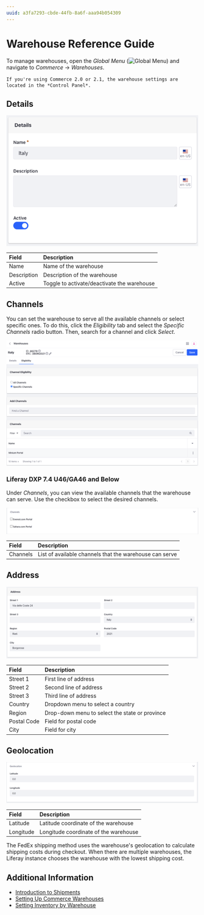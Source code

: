 ```yaml
---
uuid: a3fa7293-cbde-44fb-8a6f-aaa94b054309
---
```

# Warehouse Reference Guide

To manage warehouses, open the *Global Menu* (![Global Menu](../images/icon-applications-menu.png)) and navigate to *Commerce* &rarr; *Warehouses*.

```{note}
If you're using Commerce 2.0 or 2.1, the warehouse settings are located in the *Control Panel*.
```

## Details

![Enter a name and description for the warehouse and activate it using the toggle.](./warehouse-reference-guide/images/01.png)

| Field       | Description                                 |
| :---------- | :------------------------------------------ |
| Name        | Name of the warehouse                       |
| Description | Description of the warehouse                |
| Active      | Toggle to activate/deactivate the warehouse |

## Channels

You can set the warehouse to serve all the available channels or select specific ones. To do this, click the *Eligibility* tab and select the *Specific Channels* radio button. Then, search for a channel and click *Select*.

![Set the warehouse to serve all available channels or select specific ones.](./warehouse-reference-guide/images/02.png)

### Liferay DXP 7.4 U46/GA46 and Below

Under *Channels*, you can view the available channels that the warehouse can serve. Use the checkbox to select the desired channels.

![Check the channels that the warehouse must serve.](./warehouse-reference-guide/images/03.png)

| Field    | Description                                             |
| :------- | :------------------------------------------------------ |
| Channels | List of available channels that the warehouse can serve |

## Address

![Set the warehouses's address.](./warehouse-reference-guide/images/04.png)

| Field       | Description                                   |
| :---------- | :-------------------------------------------- |
| Street 1    | First line of address                         |
| Street 2    | Second line of address                        |
| Street 3    | Third line of address                         |
| Country     | Dropdown menu to select a country             |
| Region      | Drop-down menu to select the state or province |
| Postal Code | Field for postal code                         |
| City        | Field for city                                |

## Geolocation

![Set the warehouses' geolocation.](./warehouse-reference-guide/images/05.png)

| Field     | Description                           |
| :-------- | :------------------------------------ |
| Latitude  | Latitude coordinate of the warehouse  |
| Longitude | Longitude coordinate of the warehouse |

The FedEx shipping method uses the warehouse's geolocation to calculate shipping costs during checkout. When there are multiple warehouses, the Liferay instance chooses the warehouse with the lowest shipping cost.

## Additional Information

* [Introduction to Shipments](../order-management/shipments/introduction-to-shipments.md)
* [Setting Up Commerce Warehouses](./setting-up-warehouses.md)
* [Setting Inventory by Warehouse](./setting-inventory-by-warehouse.md)
